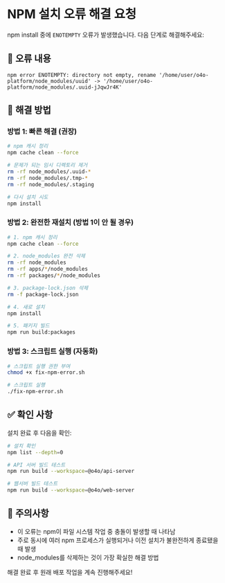 # NPM 설치 오류 해결 요청

npm install 중에 `ENOTEMPTY` 오류가 발생했습니다. 다음 단계로 해결해주세요:

## 🚨 오류 내용
```
npm error ENOTEMPTY: directory not empty, rename '/home/user/o4o-platform/node_modules/uuid' -> '/home/user/o4o-platform/node_modules/.uuid-jJqwJr4K'
```

## 🔧 해결 방법

### 방법 1: 빠른 해결 (권장)
```bash
# npm 캐시 정리
npm cache clean --force

# 문제가 되는 임시 디렉토리 제거
rm -rf node_modules/.uuid-*
rm -rf node_modules/.tmp-*
rm -rf node_modules/.staging

# 다시 설치 시도
npm install
```

### 방법 2: 완전한 재설치 (방법 1이 안 될 경우)
```bash
# 1. npm 캐시 정리
npm cache clean --force

# 2. node_modules 완전 삭제
rm -rf node_modules
rm -rf apps/*/node_modules
rm -rf packages/*/node_modules

# 3. package-lock.json 삭제
rm -f package-lock.json

# 4. 새로 설치
npm install

# 5. 패키지 빌드
npm run build:packages
```

### 방법 3: 스크립트 실행 (자동화)
```bash
# 스크립트 실행 권한 부여
chmod +x fix-npm-error.sh

# 스크립트 실행
./fix-npm-error.sh
```

## ✅ 확인 사항
설치 완료 후 다음을 확인:
```bash
# 설치 확인
npm list --depth=0

# API 서버 빌드 테스트
npm run build --workspace=@o4o/api-server

# 웹서버 빌드 테스트  
npm run build --workspace=@o4o/web-server
```

## 📝 주의사항
- 이 오류는 npm이 파일 시스템 작업 중 충돌이 발생할 때 나타남
- 주로 동시에 여러 npm 프로세스가 실행되거나 이전 설치가 불완전하게 종료됐을 때 발생
- node_modules를 삭제하는 것이 가장 확실한 해결 방법

해결 완료 후 원래 배포 작업을 계속 진행해주세요!